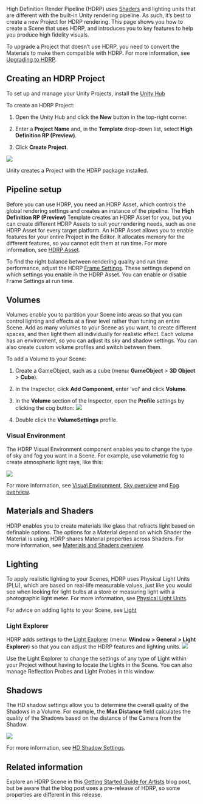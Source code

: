 High Definition Render Pipeline (HDRP) uses [Shaders](https://docs.unity3d.com/Manual/class-Shader.html) and lighting units that are different with the built-in Unity rendering pipeline. As such, it’s best to create a new Project for HDRP rendering. This page shows you how to create a Scene that uses HDRP, and introduces you to key features to help you produce high fidelity visuals.

To upgrade a Project that doesn’t use HDRP, you need to convert the Materials to make them compatible with HDRP. For more information, see [Upgrading to HDRP](https://github.com/Unity-Technologies/ScriptableRenderPipeline/wiki/Upgrading-to-HDRP). 

## Creating an HDRP Project

To set up and manage your Unity Projects, install the [Unity Hub](https://docs.unity3d.com/Manual/GettingStartedInstallingHub.html)

To create an HDRP Project:

1. Open the Unity Hub and click the __New__ button in the top-right corner.

2. Enter a __Project Name__ and, in the __Template__ drop-down list, select __High Definition RP (Preview)__.

3. Click __Create Project__.

![](https://github.com/Unity-Technologies/ScriptableRenderPipeline/wiki/Pages/HDRP/Images/GettingStarted1.png)

Unity creates a Project with the HDRP package installed.

## Pipeline setup

Before you can use HDRP, you need an HDRP Asset, which controls the global rendering settings and creates an instance of the pipeline. The __High Definition RP (Preview)__ Template creates an HDRP Asset for you, but you can create different HDRP Assets to suit your rendering needs, such as one HDRP Asset for every target platform. An HDRP Asset allows you to enable features for your entire Project in the Editor. It allocates memory for the different features, so you cannot edit them at run time. For more information, see [HDRP Asset](https://github.com/Unity-Technologies/ScriptableRenderPipeline/wiki/HDRP-Asset).

To find the right balance between rendering quality and run time performance, adjust the HDRP [Frame Settings](https://github.com/Unity-Technologies/ScriptableRenderPipeline/wiki/Frame-Settings). These settings depend on which settings you enable in the HDRP Asset. You can enable or disable Frame Settings at run time.

## Volumes

Volumes enable you to partition your Scene into areas so that you can control lighting and effects at a finer level rather than tuning an entire Scene. Add as many volumes to your Scene as you want, to create different spaces, and then light them all individually for realistic effect. Each volume has an environment, so you can adjust its sky and shadow settings. You can also create custom volume profiles and switch between them.

To add a Volume to your Scene:

1. Create a GameObject, such as a cube (menu: __GameObject__ > __3D Object__ > __Cube__).
2. In the Inspector, click __Add Component__, enter ‘vol’ and click __Volume__.
3. In the __Volume__ section of the Inspector, open the __Profile__ settings by clicking the cog button:
![](https://github.com/Unity-Technologies/ScriptableRenderPipeline/wiki/Pages/HDRP/Images/GettingStarted2.png)

4. Double click the __VolumeSettings__ profile. 

### Visual Environment

The HDRP Visual Environment component enables you to change the type of sky and fog you want in a Scene. For example, use volumetric fog to create atmospheric light rays, like this:

![](https://github.com/Unity-Technologies/ScriptableRenderPipeline/wiki/Pages/HDRP/Images/GettingStarted3.png)

For more information, see [Visual Environment](https://github.com/Unity-Technologies/ScriptableRenderPipeline/wiki/Visual-Environment), [Sky overview](https://github.com/Unity-Technologies/ScriptableRenderPipeline/wiki/Sky-Overview) and [Fog overview](https://github.com/Unity-Technologies/ScriptableRenderPipeline/wiki/Fog-Overview).

## Materials and Shaders

HDRP enables you to create materials like glass that refracts light based on definable options. The options for a Material depend on which Shader the Material is using. HDRP shares Material properties across Shaders. For more information, see [Materials and Shaders overview](https://github.com/Unity-Technologies/ScriptableRenderPipeline/wiki/Materials-Shaders-Overview).

## Lighting

To apply realistic lighting to your Scenes, HDRP uses Physical Light Units (PLU), which are based on real-life measurable values, just like you would see when looking for light bulbs at a store or measuring light with a photographic light meter. For more information, see [Physical Light Units](https://github.com/Unity-Technologies/ScriptableRenderPipeline/wiki/Physical-Light-Units).

For advice on adding lights to your Scene, see [Light](https://github.com/Unity-Technologies/ScriptableRenderPipeline/wiki/Light-Component)

### Light Explorer

HDRP adds settings to the [Light Explorer](https://docs.unity3d.com/Manual/LightingExplorer.html) (menu: __Window > General > Light Explorer__) so that you can adjust the HDRP features and lighting units. ![](https://github.com/Unity-Technologies/ScriptableRenderPipeline/wiki/Pages/HDRP/Images/GettingStarted4.png)

Use the Light Explorer to change the settings of any type of Light within your Project without having to locate the Lights in the Scene. You can also manage Reflection Probes and Light Probes in this window.

## Shadows

The HD shadow settings allow you to determine the overall quality of the Shadows in a Volume. For example, the __Max Distance__ field calculates the quality of the Shadows based on the distance of the Camera from the Shadow.

![](https://github.com/Unity-Technologies/ScriptableRenderPipeline/wiki/Pages/HDRP/Images/GettingStarted5.gif)

For more information, see [HD Shadow Settings](https://github.com/Unity-Technologies/ScriptableRenderPipeline/wiki/Pages/HDRP/HD-Shadow-Settings).

## Related information

Explore an HDRP Scene in this [Getting Started Guide for Artists](https://blogs.unity3d.com/2018/09/24/the-high-definition-render-pipeline-getting-started-guide-for-artists/) blog post, but be aware that the blog post uses a pre-release of HDRP, so some properties are different in this release.


